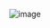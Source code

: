 






![image](https://github.com/oleg-shilo/AsyncIt/assets/16729806/9a5088cd-761c-4bdc-8a94-c8e32ade09bd)
